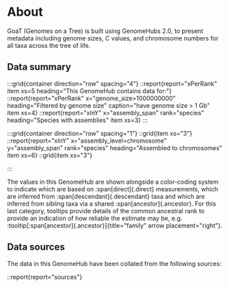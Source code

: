 # About

GoaT (Genomes on a Tree) is built using GenomeHubs 2.0, to present metadata including genome sizes, C values, and chromosome numbers for all taxa across the tree of life.

## Data summary

:::grid{container direction="row" spacing="4"}
::report{report="xPerRank" item xs=5 heading="This GenomeHub contains data for:"}
::report{report="xPerRank" x="genome_size>1000000000" heading="Filtered by genome size" caption="have genome size > 1 Gb" item xs=4}
::report{report="xInY" x="assembly_span" rank="species" heading="Species with assemblies" item xs=3}
:::

:::grid{container direction="row" spacing="1"}
::grid{item xs="3"}
::report{report="xInY" x="assembly_level=chromosome" y="assembly_span" rank="species" heading="Assembled to chromosomes" item xs=6}
::grid{item xs="3"}

:::

The values in this GenomeHub are shown alongside a color-coding system to indicate which are based on :span[direct]{.direct} measurements, which are inferred from :span[descendant]{.descendant} taxa and which are inferred from sibling taxa via a shared :span[ancestor]{.ancestor}. For this last category, tooltips provide details of the common ancestral rank to provide an indication of how reliable the estimate may be, e.g. :tooltip[:span[ancestor]{.ancestor}]{title="family" arrow placement="right"}.

## Data sources

The data in this GenomeHub have been collated from the following sources:

::report{report="sources"}
